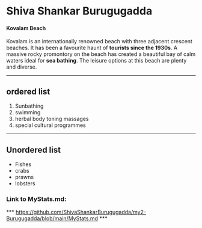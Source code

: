 # Shiva Shankar Burugugadda
#### Kovalam Beach
Kovalam is an internationally renowned beach with three adjacent crescent beaches. It has been a favourite haunt of **tourists since the 1930s**. A massive rocky promontory on the beach has created a beautiful bay of calm waters ideal for __sea bathing__. The leisure options at this beach are plenty and diverse.


****

##  ordered list
1. Sunbathing
2. swimming
3. herbal body toning massages
4. special cultural programmes

****

## Unordered list
* Fishes
* crabs 
* prawns
* lobsters

### Link to MyStats.md:
*** https://github.com/ShivaShankarBurugugadda/my2-Burugugadda/blob/main/MyStats.md ***